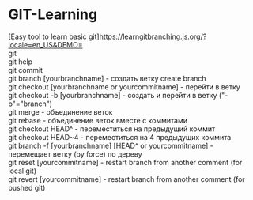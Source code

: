 # GIT-Learning
[Easy tool to learn basic git]https://learngitbranching.js.org/?locale=en_US&DEMO=<br>
git<br>
git help<br>
git commit<br>
git branch [yourbranchname] - создать ветку create branch<br>
git checkout [yourbranchname or yourcommitname]  - перейти в ветку<br>
git checkout -b [yourbranchname] - создать и перейти в ветку ("-b"="branch") <br>
git merge - объединение веток<br>
git rebase - объединение веток вместе с коммитами<br>
git checkout HEAD^ - переместиться на предыдущий коммит<br>
git checkout HEAD~4 - переместиться на 4 предыдущих коммита<br>
git branch -f [yourbranchname] [HEAD^ or yourcommitname] - перемещает ветку (by force) по дереву<br>
git reset [yourcommitname] - restart branch from another comment (for local git)<br>
git revert [yourcommitname] - restart branch from another comment (for pushed git)<br>
 

